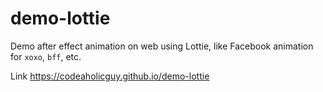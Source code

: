 # demo-lottie

Demo after effect animation on web using Lottie, like Facebook animation for `xoxo`, `bff`, etc.

Link https://codeaholicguy.github.io/demo-lottie
